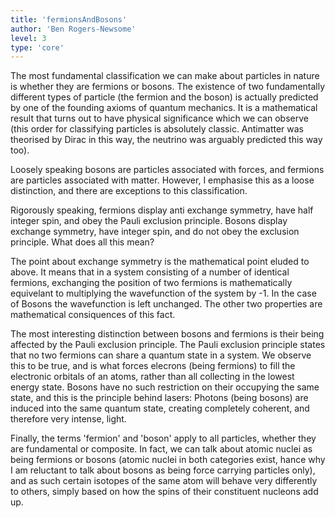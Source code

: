 ```yaml
---
title: 'fermionsAndBosons'
author: 'Ben Rogers-Newsome'
level: 3
type: 'core'
---
```


The most fundamental classification we can make about particles in nature is whether they are fermions or bosons. The existence of two fundamentally different types of particle (the fermion and the boson) is actually predicted by one of the founding axioms of quantum mechanics. It is a mathematical result that turns out to have physical significance which we can observe (this order for classifying particles is absolutely classic. Antimatter was theorised by Dirac in this way, the neutrino was arguably predicted this way too).

Loosely speaking bosons are particles associated with forces, and fermions are particles associated with matter. However, I emphasise this as a loose distinction, and there are exceptions to this classification.

Rigorously speaking, fermions display anti exchange symmetry, have half integer spin, and obey the Pauli exclusion principle. Bosons display exchange symmetry, have integer spin, and do not obey the exclusion principle. What does all this mean?

The point about exchange symmetry is the mathematical point eluded to above. It means that in a system consisting of a number of identical fermions, exchanging the position of two fermions is mathematically equivelant to multiplying the wavefunction of the system by -1. In the case of Bosons the wavefunction is left unchanged. The other two properties are mathematical consiquences of this fact.

The most interesting distinction between bosons and fermions is their being affected by the Pauli exclusion principle. The Pauli exclusion principle states that no two fermions can share a quantum state in a system. We observe this to be true, and is what forces elecrons (being fermions) to fill the electronic orbitals of an atoms, rather than all collecting in the lowest energy state. Bosons have no such restriction on their occupying the same state, and this is the principle behind lasers: Photons (being bosons) are induced into the same quantum state, creating completely coherent, and therefore very intense, light.

Finally, the terms 'fermion' and 'boson' apply to all particles, whether they are fundamental or composite. In fact, we can talk about atomic nuclei as being fermions or bosons (atomic nuclei in both categories exist, hance why I am reluctant to talk about bosons as being force carrying particles only), and as such certain isotopes of the same atom will behave very differently to others, simply based on how the spins of their constituent nucleons add up.
